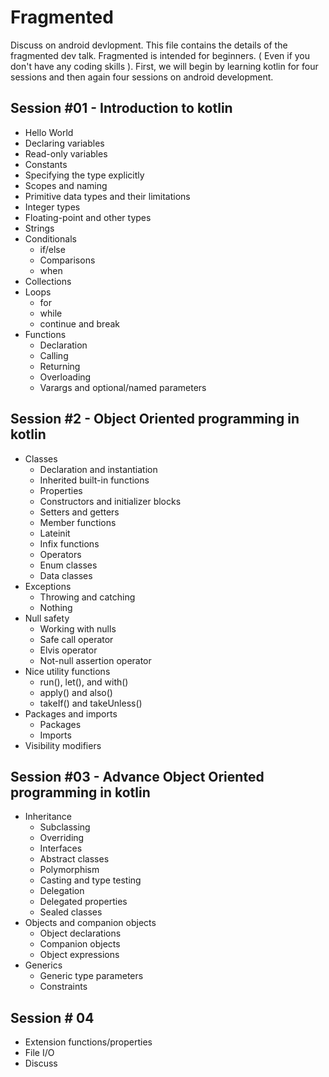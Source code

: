 # Fragmented

  Discuss on android devlopment. This file contains the details of the fragmented dev talk. Fragmented is intended for beginners. ( Even if you don't have any coding skills ). First, we will begin by learning kotlin for four sessions and then again four sessions on android development.

## Session #01  -  Introduction to kotlin
* Hello World
* Declaring variables
* Read-only variables
* Constants
* Specifying the type explicitly
* Scopes and naming
* Primitive data types and their limitations
* Integer types
* Floating-point and other types
* Strings
* Conditionals
   * if/else
   * Comparisons
   * when
* Collections
* Loops
   * for
   * while
   * continue and break
* Functions
   * Declaration
   * Calling
   * Returning
   * Overloading
   * Varargs and optional/named parameters

## Session #2 - Object Oriented programming in kotlin
* Classes
  * Declaration and instantiation
  * Inherited built-in functions
  * Properties
  * Constructors and initializer blocks
  * Setters and getters
  * Member functions
  * Lateinit
  * Infix functions
  * Operators
  * Enum classes
  * Data classes
* Exceptions
  * Throwing and catching
  * Nothing
* Null safety
  * Working with nulls
  * Safe call operator
  * Elvis operator
  * Not-null assertion operator
 * Nice utility functions
   * run(), let(), and with()
   * apply() and also()
   * takeIf() and takeUnless()
 * Packages and imports
   * Packages
   * Imports
* Visibility modifiers

## Session #03 - Advance Object Oriented programming in kotlin
* Inheritance
  * Subclassing
  * Overriding
  * Interfaces
  * Abstract classes
  * Polymorphism
  * Casting and type testing
  * Delegation
  * Delegated properties
  * Sealed classes
* Objects and companion objects
  * Object declarations
  * Companion objects
  * Object expressions
* Generics
  * Generic type parameters
  * Constraints
## Session # 04
* Extension functions/properties
* File I/O
* Discuss
